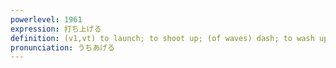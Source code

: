 ```yaml
---
powerlevel: 1961
expression: 打ち上げる
definition: (v1,vt) to launch; to shoot up; (of waves) dash; to wash up (ashore); to finish; to close; (P)
pronunciation: うちあげる
---
```

